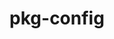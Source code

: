 ---
title: "pkg-config"
layout: cache
category: package
meta: {"versions": ["0.29.2"], "compilers": ["gcc@7.4.0"]}
spec_files: 
 - "pkg-config@0.29.2%gcc@7.4.0+internal_glib arch=linux-ubuntu18.04-x86_64": spec-0.json

---